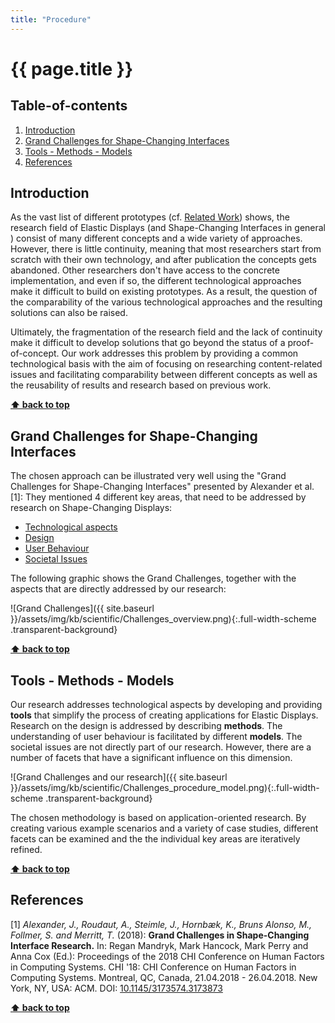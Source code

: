 ```yaml
---
title: "Procedure"
---
```


# {{ page.title }}

<!-- omit in toc -->
## Table-of-contents

1. [Introduction](#introduction)
2. [Grand Challenges for Shape-Changing Interfaces](#grand-challenges-for-shape-changing-interfaces)
3. [Tools - Methods - Models](#tools---methods---models)
4. [References](#references)

## Introduction

As the vast list of different prototypes (cf. [Related Work](related-work.md)) shows, the research field of Elastic Displays (and Shape-Changing Interfaces in general ) consist of many different concepts and a wide variety of approaches. However, there is little continuity, meaning that most researchers start from scratch with their own technology, and after publication the concepts gets abandoned. Other researchers don't have access to the concrete implementation, and even if so, the different technological approaches make it difficult to build on existing prototypes. As a result, the question of the comparability of the various technological approaches and the resulting solutions can also be raised.

Ultimately, the fragmentation of the research field and the lack of continuity make it difficult to develop solutions that go beyond the status of a proof-of-concept.
Our work addresses this problem by providing a common technological basis with the aim of focusing on researching content-related issues and facilitating comparability between different concepts as well as the reusability of results and research based on previous work.

**[⬆ back to top](#table-of-contents)**

## Grand Challenges for Shape-Changing Interfaces

The chosen approach can be illustrated very well using the "Grand Challenges for Shape-Changing Interfaces" presented by Alexander et al. [1]: They mentioned 4 different key areas, that need to be addressed by research on Shape-Changing Displays:

* [Technological aspects](challenges_technological.md)
* [Design](challenges_design.md)
* [User Behaviour](challenges_user-behaviour.md)
* [Societal Issues](challenges_societal.md)

The following graphic shows the Grand Challenges, together with the aspects that are directly addressed by our research:

![Grand Challenges]({{ site.baseurl }}/assets/img/kb/scientific/Challenges_overview.png){:.full-width-scheme .transparent-background}

**[⬆ back to top](#table-of-contents)**

## Tools - Methods - Models

Our research addresses technological aspects by developing and providing **tools** that simplify the process of creating applications for Elastic Displays. Research on the design is addressed by describing **methods**. The understanding of user behaviour is facilitated by different **models**. The societal issues are not directly part of our research. However, there are a number of facets that have a significant influence on this dimension.

![Grand Challenges and our research]({{ site.baseurl }}/assets/img/kb/scientific/Challenges_procedure_model.png){:.full-width-scheme .transparent-background}

The chosen methodology is based on application-oriented research. By creating various example scenarios and a variety of case studies, different facets can be examined and the the individual key areas are iteratively refined.

**[⬆ back to top](#table-of-contents)**

## References

[1] *Alexander, J., Roudaut, A., Steimle, J., Hornbæk, K., Bruns Alonso, M., Follmer, S. and Merritt, T.* (2018): **Grand Challenges in Shape-Changing Interface Research.** In: Regan Mandryk, Mark Hancock, Mark Perry and Anna Cox (Ed.): Proceedings of the 2018 CHI Conference on Human Factors in Computing Systems. CHI '18: CHI Conference on Human Factors in Computing Systems. Montreal, QC, Canada, 21.04.2018 - 26.04.2018. New York, NY, USA: ACM. DOI: [10.1145/3173574.3173873](https://doi.org/10.1145/3173574.3173873)

**[⬆ back to top](#table-of-contents)**
